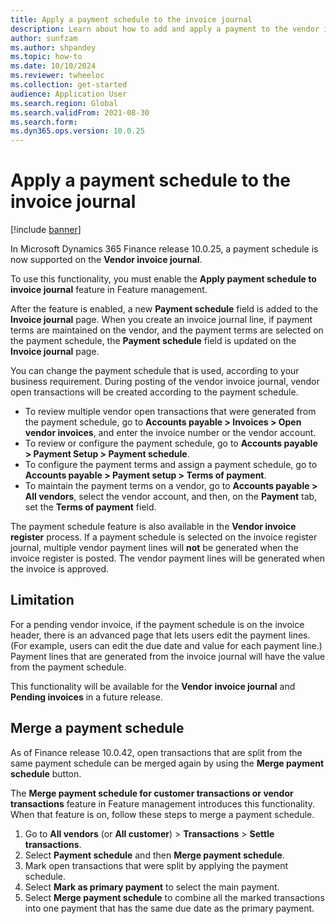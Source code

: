 ```yaml
---
title: Apply a payment schedule to the invoice journal
description: Learn about how to add and apply a payment to the vendor invoice journal, including an overview on limitations.
author: sunfzam
ms.author: shpandey
ms.topic: how-to
ms.date: 10/10/2024
ms.reviewer: twheeloc
ms.collection: get-started
audience: Application User
ms.search.region: Global
ms.search.validFrom: 2021-08-30
ms.search.form: 
ms.dyn365.ops.version: 10.0.25
---
```


# Apply a payment schedule to the invoice journal

[!include [banner](../includes/preview-banner.md)]

In Microsoft Dynamics 365 Finance release 10.0.25, a payment schedule is now supported on the **Vendor invoice journal**.

To use this functionality, you must enable the **Apply payment schedule to invoice journal** feature in Feature management.

After the feature is enabled, a new **Payment schedule** field is added to the **Invoice journal** page. When you create an invoice journal line, if payment terms are maintained on the vendor, and the payment terms are selected on the payment schedule, the **Payment schedule** field is updated on the **Invoice journal** page.

You can change the payment schedule that is used, according to your business requirement. During posting of the vendor invoice journal, vendor open transactions will be created according to the payment schedule.

- To review multiple vendor open transactions that were generated from the payment schedule, go to **Accounts payable \> Invoices \> Open vendor invoices**, and enter the invoice number or the vendor account.
- To review or configure the payment schedule, go to **Accounts payable \> Payment Setup \> Payment schedule**.
- To configure the payment terms and assign a payment schedule, go to **Accounts payable \> Payment setup \> Terms of payment**.
- To maintain the payment terms on a vendor, go to **Accounts payable \> All vendors**, select the vendor account, and then, on the **Payment** tab, set the **Terms of payment** field.

The payment schedule feature is also available in the **Vendor invoice register** process. If a payment schedule is selected on the invoice register journal, multiple vendor payment lines will **not** be generated when the invoice register is posted. The vendor payment lines will be generated when the invoice is approved.

## Limitation

For a pending vendor invoice, if the payment schedule is on the invoice header, there is an advanced page that lets users edit the payment lines. (For example, users can edit the due date and value for each payment line.) Payment lines that are generated from the invoice journal will have the value from the payment schedule.

This functionality will be available for the **Vendor invoice journal** and **Pending invoices** in a future release.

## Merge a payment schedule

As of Finance release 10.0.42, open transactions that are split from the same payment schedule can be merged again by using the **Merge payment schedule** button.

The **Merge payment schedule for customer transactions or vendor transactions** feature in Feature management introduces this functionality. When that feature is on, follow these steps to merge a payment schedule.

1. Go to **All vendors** (or **All customer**) \> **Transactions** \> **Settle transactions**.
2. Select **Payment schedule** and then **Merge payment schedule**.
3. Mark open transactions that were split by applying the payment schedule.
4. Select **Mark as primary payment** to select the main payment.
5. Select **Merge payment schedule** to combine all the marked transactions into one payment that has the same due date as the primary payment.
